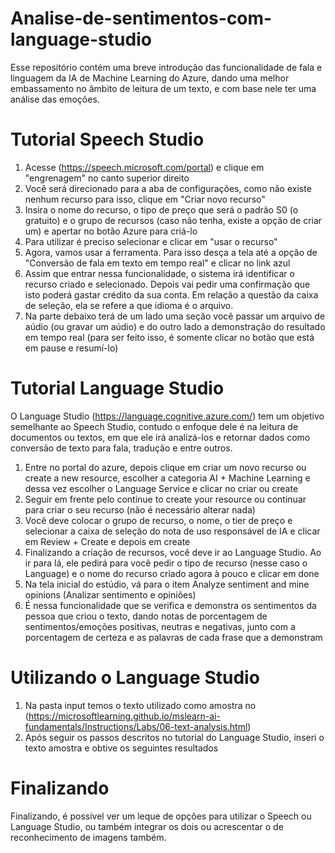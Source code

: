 # Analise-de-sentimentos-com-language-studio

Esse repositório contém uma breve introdução das funcionalidade de fala e linguagem da IA de Machine Learning do Azure, dando uma melhor embassamento no âmbito de leitura de um texto, e com base nele ter uma análise das emoções.

# Tutorial Speech Studio
1. Acesse (https://speech.microsoft.com/portal) e clique em "engrenagem" no canto superior direito
2. Você será direcionado para a aba de configurações, como não existe nenhum recurso para isso, clique em "Criar novo recurso"
3. Insira o nome do recurso, o tipo de preço que será o padrão S0 (o gratuito) e o grupo de recursos (caso não tenha, existe a opção de criar um) e apertar no botão Azure para criá-lo
4. Para utilizar é preciso selecionar e clicar em "usar o recurso"
5. Agora, vamos usar a ferramenta. Para isso desça a tela até a opção de "Conversão de fala em texto em tempo real" e clicar no link azul
6. Assim que entrar nessa funcionalidade, o sistema irá identificar o recurso criado e selecionado. Depois vai pedir uma confirmação que isto poderá gastar crédito da sua conta. Em relação a questão da caixa de seleção, ela se refere a que idioma é o arquivo.
7. Na parte debaixo terá de um lado uma seção você passar um arquivo de aúdio (ou gravar um aúdio) e do outro lado a demonstração do resultado em tempo real (para ser feito isso, é somente clicar no botão que está em pause e resumí-lo)

# Tutorial Language Studio
O Language Studio (https://language.cognitive.azure.com/) tem um objetivo semelhante ao Speech Studio, contudo o enfoque dele é na leitura de documentos ou textos, em que ele irá analizá-los e retornar dados como conversão de texto para fala, tradução e entre outros.

1. Entre no portal do azure, depois clique em criar um novo recurso ou create a new resource, escolher a categoria AI + Machine Learning e dessa vez escolher o Language Service e clicar no criar ou create
2. Seguir em frente pelo continue to create your resource ou continuar para criar o seu recurso (não é necessário alterar nada)
3. Você deve colocar o grupo de recurso, o nome, o tier de preço e selecionar a caixa de seleção do nota de uso responsável de IA e clicar em Review + Create e depois em create
4. Finalizando a criação de recursos, você deve ir ao Language Studio. Ao ir para lá, ele pedirá para você pedir o tipo de recurso (nesse caso o Language) e o nome do recurso criado agora à pouco e clicar em done
5. Na tela inicial do estúdio, vá para o item Analyze sentiment and mine opinions (Analizar sentimento e opiniões)
6. É nessa funcionalidade que se verifica e demonstra os sentimentos da pessoa que criou o texto, dando notas de porcentagem de sentimentos/emoções positivas, neutras e negativas, junto com a porcentagem de certeza e as palavras de cada frase que a demonstram

# Utilizando o Language Studio

1. Na pasta input temos o texto utilizado como amostra no (https://microsoftlearning.github.io/mslearn-ai-fundamentals/Instructions/Labs/06-text-analysis.html)
2. Após seguir os passos descritos no tutorial do Language Studio, inseri o texto amostra e obtive os seguintes resultados




# Finalizando
Finalizando, é possível ver um leque de opções para utilizar o Speech ou Language Studio, ou também integrar os dois ou acrescentar o de reconhecimento de imagens também.
